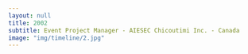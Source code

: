 ```yaml
---
layout: null
title: 2002
subtitle: Event Project Manager - AIESEC Chicoutimi Inc. - Canada
image: "img/timeline/2.jpg"
---
```

